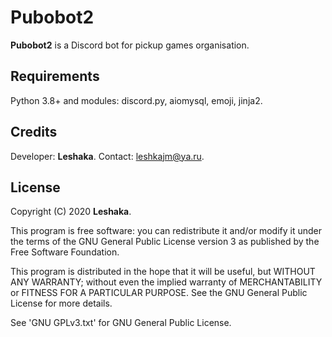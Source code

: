 # Pubobot2
**Pubobot2** is a Discord bot for pickup games organisation.
## Requirements
Python 3.8+ and modules: discord.py, aiomysql, emoji, jinja2.
## Credits
Developer: **Leshaka**. Contact: leshkajm@ya.ru.
## License
Copyright (C) 2020 **Leshaka**.

This program is free software: you can redistribute it and/or modify it under the terms of the GNU General Public License version 3 as published by the Free Software Foundation.

This program is distributed in the hope that it will be useful, but WITHOUT ANY WARRANTY; without even the implied warranty of MERCHANTABILITY or FITNESS FOR A PARTICULAR PURPOSE. See the GNU General Public License for more details.

See 'GNU GPLv3.txt' for GNU General Public License.
